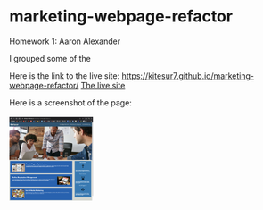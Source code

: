 # marketing-webpage-refactor

Homework 1: Aaron Alexander


I grouped some of the 

Here is the link to the live site: https://kitesur7.github.io/marketing-webpage-refactor/
<a href="https://kitesur7.github.io/marketing-webpage-refactor/"> The live site</a>

Here is a screenshot of the page: 
<br>
<br>
<img src="assets/images/screen-shot-readme.png"  height="150" width="150">